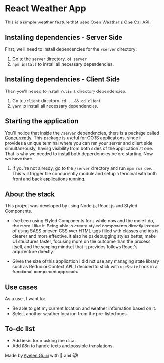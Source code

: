 # React Weather App

This is a simple weather feature that uses [Open Weather's One Call API](https://openweathermap.org/api/one-call-api).

## Installing dependencies - Server Side

First, we'll need to install dependencies for the `/server` directory:

1. Go to the `server` directory. `cd server`
2. `npm install` to install all necessary dependencies.

## Installing dependencies - Client Side

Then you'll neeed to install `/client` directory dependencies:

1. Go to `/client` directory. `cd .. && cd client`
2. `yarn` to install all necessary dependencies.

## Starting the application

You'll notice that inside the `/server` dependencies, there is a package called [Concurrently](https://www.npmjs.com/package/concurrently). This package is useful for CORS applications, since it provides a unique terminal where you can run your server and client side simultaneously, having visibility from both sides of the application at one. That is why we needed to install both dependencies before starting. Now we have that:

1. If you're not already, go to the `/server` directory and run `npm run dev`. This will trigger the concurrently module and setup a terminal with both front and back applications running.

## About the stack

This project was developed by using Node.js, React.js and Styled Components.

- I've been using Styled Components for a while now and the more I do, the more I like it. Being able to create styled components directly instead of using SASS or even CSS over HTML tags filled with classes and ids is cleaner and more effective. It also helps debugging styles better, make UI structures faster, focusing more on the outcome than the process itself, and the scoping mindset that it provides follows React's arquitecture directly.

- Given the size of this application I did not use any managing state library such as Redux or Context API. I decided to stick with `useState` hook in a functional component approach.

## Use cases

As a user, I want to:

- Be able to get my current location and weather information based on it.
- Select another weather location from the pre-listed ones.

## To-do list

- Add tests for mocking the data.
- Add i18n to handle texts and possible translations.

Made by [Ayelen Guini](https://www.linkedin.com/in/ayelenmarie/) with 💛  and 😸!
